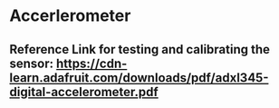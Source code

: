 # Accerlerometer
 
 ## Reference Link for testing and calibrating the sensor: https://cdn-learn.adafruit.com/downloads/pdf/adxl345-digital-accelerometer.pdf
